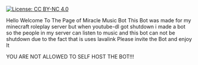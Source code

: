   [![License: CC BY-NC 4.0](https://licensebuttons.net/l/by-nc/4.0/80x15.png)](https://creativecommons.org/licenses/by-nc/4.0/)

Hello Welcome To The Page of Miracle Music Bot This Bot was made for my minecraft roleplay server but when youtube-dl got shutdown i made a bot so the people in my server can listen to music and this bot can not be shutdown due to the fact that is uses lavalink Please invite the Bot and enjoy It


YOU ARE NOT ALLOWED TO SELF HOST THE BOT!!!
